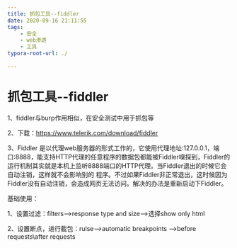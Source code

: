 ```yaml
---
title: 抓包工具--fiddler
date: 2020-09-16 21:11:55
tags:
	- 安全
	- web渗透
	- 工具
typora-root-url: ./

---
```


# 抓包工具--fiddler

1、fiddler与burp作用相似，在安全测试中用于抓包等

2、下载：https://www.telerik.com/download/fiddler

3、Fiddler 是以代理web服务器的形式工作的，它使用代理地址:127.0.0.1，端口:8888，能支持HTTP代理的任意程序的数据包都能被Fiddler嗅探到，Fiddler的运行机制其实就是本机上监听8888端口的HTTP代理。当Fiddler退出的时候它会自动注销，这样就不会影响别的 程序。不过如果Fiddler非正常退出，这时候因为Fiddler没有自动注销，会造成网页无法访问。解决的办法是重新启动下Fiddler。

基础使用：

1、设置过滤：filters-->response type and size-->选择show only html

2、设置断点，进行截包：rulse-->automatic breakpoints -->before requests\after requests